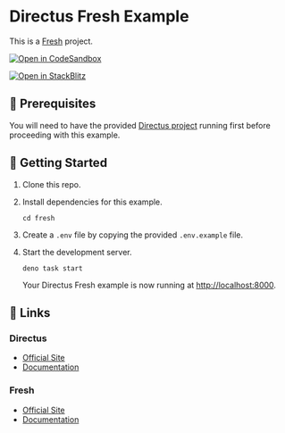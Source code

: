 # Directus Fresh Example

This is a [Fresh](https://www.fresh.deno.dev) project.

[![Open in CodeSandbox](https://codesandbox.io/static/img/play-codesandbox.svg)](https://codesandbox.io/s/github/directus/examples/tree/main/fresh)

[![Open in StackBlitz](https://developer.stackblitz.com/img/open_in_stackblitz.svg)](https://stackblitz.com/github/directus/examples/tree/main/fresh)

## 📌 Prerequisites

You will need to have the provided [Directus project](../directus) running first before proceeding with this example.

## 🚀 Getting Started

1. Clone this repo.

2. Install dependencies for this example.

   ```shell
   cd fresh
   ```

3. Create a `.env` file by copying the provided `.env.example` file.

4. Start the development server.

   ```shell
   deno task start
   ```

   Your Directus Fresh example is now running at <http://localhost:8000>.

## 🔗 Links

### Directus

- [Official Site](https://directus.io)
- [Documentation](https://docs.directus.io)

### Fresh

- [Official Site](https://fresh.deno.dev/)
- [Documentation](https://fresh.deno.dev/docs/introduction)
